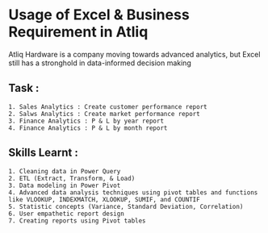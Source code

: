 # Usage of Excel & Business Requirement in Atliq

Atliq Hardware is a company moving towards advanced analytics, but Excel still has a stronghold in data-informed decision making

## Task : 

    1. Sales Analytics : Create customer performance report 
    2. Salws Analytics : Create market performance report 
    3. Finance Analytics : P & L by year report 
    4. Finance Analytics : P & L by month report 

## Skills Learnt : 
    
    1. Cleaning data in Power Query
    2. ETL (Extract, Transform, & Load)
    3. Data modeling in Power Pivot
    4. Advanced data analysis techniques using pivot tables and functions like VLOOKUP, INDEXMATCH, XLOOKUP, SUMIF, and COUNTIF
    5. Statistic concepts (Variance, Standard Deviation, Correlation)
    6. User empathetic report design
    7. Creating reports using Pivot tables
